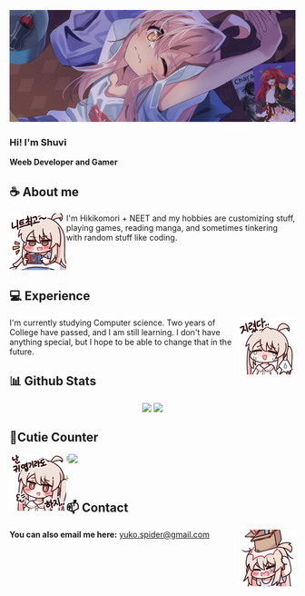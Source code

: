 <div align="center">
</div>

![Preview](./images/bg.webp)

### Hi! I'm Shuvi

**Weeb Developer and Gamer** 

## **☕ About me**
<a href="https://github.com/Shuvi-0"><img align="left" width="100" src="./images/mahiro_switch.png"></a>
I'm Hikikomori + NEET and my hobbies are customizing stuff, playing games, reading manga, and sometimes tinkering with random stuff like coding.
<br><br><br><br>


## **💻 Experience**
<a href="https://github.com/Shuvi-0"><img align="right" width="100" src="./images/mahiro_cry.png"></a>
I'm currently studying Computer science. Two years of College have passed, and I am still learning. I don't have anything special, but I hope to be able to change that in the future.


## **📊 Github Stats**
<p align="center"><img width="50%" src="https://github-readme-stats.vercel.app/api?username=Shuvi-0&show_icons=true&count_private=true&theme=react&hide_border=true&bg_color=0D1117"/> <img width="45%" src="https://github-readme-stats.vercel.app/api/top-langs/?username=Shuvi-0&show_icons=true&count_private=true&theme=react&hide_border=true&bg_color=0D1117&layout=compact"/>
</p>

## **🧋Cutie Counter**
<!-- <p align="center">
	<img src="https://moe-counter.glitch.me/get/@miyagawamizu?theme=moebooru-h"> <br/>
</p> -->
<img align="right" width=400 src="https://moe-counter.glitch.me/get/@Shuvi-0?theme=rule34">
<a href="https://github.com/Shuvi-0"><img align="left" width="100" src="./images/mahiro.png"></a>

```yaml
People who visit my profile :3.

Hehe~ another cutie has been caught.
```
<!-- <br><br><br><br> -->
## **📫 Contact**
<a href="https://github.com/Shuvi-0"><img align="right" width="100" src="./images/mahiro_box.png" /></a>

**You can also email me here:** yuko.spider@gmail.com

